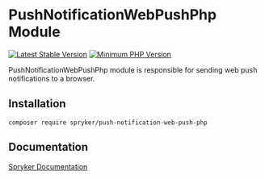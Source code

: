 # PushNotificationWebPushPhp Module
[![Latest Stable Version](https://poser.pugx.org/spryker/push-notification-web-push-php/v/stable.svg)](https://packagist.org/packages/spryker/push-notification-web-push-php)
[![Minimum PHP Version](https://img.shields.io/badge/php-%3E%3D%208.2-8892BF.svg)](https://php.net/)

PushNotificationWebPushPhp module is responsible for sending web push notifications to a browser.

## Installation

```
composer require spryker/push-notification-web-push-php
```

## Documentation

[Spryker Documentation](https://docs.spryker.com)
